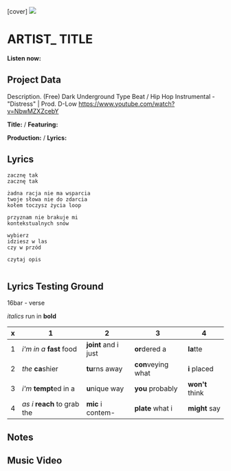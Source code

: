[cover] ![](57175019_319474918741616_8502199518755923887_n.jpg)

# ARTIST_ TITLE

**Listen now:** 

## Project Data

Description.
(Free) Dark Underground Type Beat / Hip Hop Instrumental - "Distress" | Prod. D-Low
https://www.youtube.com/watch?v=NbwMZXZcebY

**Title:**  / **Featuring:** 

**Production:**  / **Lyrics:** 

## Lyrics

```
zacznę tak
zacznę tak

żadna racja nie ma wsparcia
twoje słowa nie do zdarcia
kołem toczysz życia loop

przyznam nie brakuje mi
kontekstualnych snów

wybierz
idziesz w las 
czy w przód

czytaj opis


```

## Lyrics Testing Ground

16bar - verse

*italics* run in
**bold**

| x | 1 | 2 | 3 | 4 |
|---|---|---|---|---|
| 1 | *i'm in a* **fast** food | **joint** and i just  | **or**dered a  | **la**tte  |
| 2 | *the* **ca**shier | **tu**rns away  |  **con**veying what |  **i** placed |
| 3 | *i'm* **tempt**ed in a | **u**nique way  |  **you** probably |  **won't** think |
| 4 | *as i* **reach** to grab the |  **mic** i contem-  | **plate** what i | **might** say |

## Notes

## Music Video
